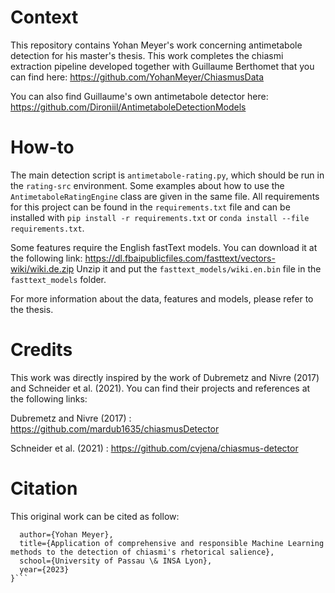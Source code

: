 # Context

This repository contains Yohan Meyer's work concerning antimetabole detection for his master's thesis.
This work completes the chiasmi extraction pipeline developed together with Guillaume Berthomet that you can find here: <https://github.com/YohanMeyer/ChiasmusData>

You can also find Guillaume's own antimetabole detector here: <https://github.com/Dironiil/AntimetaboleDetectionModels>

# How-to

The main detection script is `antimetabole-rating.py`, which should be run in the `rating-src` environment. Some examples about how to use the `AntimetaboleRatingEngine` class are given in the same file.
All requirements for this project can be found in the `requirements.txt` file and can be installed with `pip install -r requirements.txt` or `conda install --file requirements.txt`.

Some features require the English fastText models. You can download it at the following link: <https://dl.fbaipublicfiles.com/fasttext/vectors-wiki/wiki.de.zip>
Unzip it and put the `fasttext_models/wiki.en.bin` file in the `fasttext_models` folder.

For more information about the data, features and models, please refer to the thesis.

# Credits

This work was directly inspired by the work of Dubremetz and Nivre (2017) and Schneider et al. (2021).
You can find their projects and references at the following links:

Dubremetz and Nivre (2017) : <https://github.com/mardub1635/chiasmusDetector>

Schneider et al. (2021) : <https://github.com/cvjena/chiasmus-detector>

# Citation

This original work can be cited as follow:

```@mastersthesis{meyer2023_chiasmi,
  author={Yohan Meyer},
  title={Application of comprehensive and responsible Machine Learning methods to the detection of chiasmi's rhetorical salience},
  school={University of Passau \& INSA Lyon},
  year={2023}
}```
